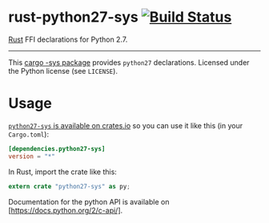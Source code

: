 rust-python27-sys [![Build Status](https://travis-ci.org/dgrunwald/rust-python27-sys.svg?branch=master)](https://travis-ci.org/dgrunwald/rust-python27-sys)
====================

[Rust](http://www.rust-lang.org/) FFI declarations for Python 2.7.

---

This [cargo -sys package](http://doc.crates.io/build-script.html#*-sys-packages) provides `python27` declarations.
Licensed under the Python license (see `LICENSE`).


# Usage

[`python27-sys` is available on crates.io](https://crates.io/crates/python27-sys) so you can use it like this (in your `Cargo.toml`):

```toml
[dependencies.python27-sys]
version = "*"
```

In Rust, import the crate like this:

```rust
extern crate "python27-sys" as py;
```

Documentation for the python API is available on [https://docs.python.org/2/c-api/].

